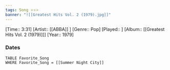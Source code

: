 ```yaml
---
tags: Song ⭐⭐⭐ 
banner: "![[Greatest Hits Vol. 2 (1979).jpg]]"
---
```

[Time:: 3:31]
[Artist:: [[ABBA]] ]
[Genre:: Pop]
[Played:: ]
[Album:: [[Greatest Hits Vol. 2 (1979)]]]
[Year:: 1979]
### Dates
````dataview
TABLE Favorite_Song
WHERE Favorite_Song = [[Summer Night City]]
````